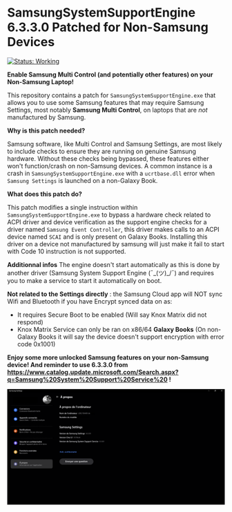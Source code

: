 # SamsungSystemSupportEngine 6.3.3.0 Patched for Non-Samsung Devices

[![Status: Working](https://img.shields.io/badge/Status-Working-brightgreen.svg?style=flat-square)](https://shields.io/)

**Enable Samsung Multi Control (and potentially other features) on your Non-Samsung Laptop!**

This repository contains a patch for `SamsungSystemSupportEngine.exe` that allows you to use some Samsung features that may require Samsung Settings, most notably **Samsung Multi Control**, on laptops that are *not* manufactured by Samsung.

**Why is this patch needed?**

Samsung software, like Multi Control and Samsung Settings, are most likely to include checks to ensure they are running on genuine Samsung hardware. Without these checks being bypassed, these features either won't function/crash on non-Samsung devices. A common instance is a crash in `SamsungSystemSupportEngine.exe` with a `ucrtbase.dll` error when `Samsung Settings` is launched on a non-Galaxy Book.

**What does this patch do?**

This patch modifies a single instruction within `SamsungSystemSupportEngine.exe` to bypass a hardware check related to ACPI driver and device verification as the support engine checks for a driver named `Samsung Event Controller`, this driver makes calls to an ACPI device named `SCAI` and is only present on Galaxy Books. Installing this driver on a device not manufactured by samsung will just make it fail to start with Code 10 instruction is not supported.

**Additionnal infos**
The engine doesn't start automatically as this is done by another driver (Samsung System Support Engine (¯\_(ツ)_/¯) and requires you to make a service to start it automatically on boot.

**Not related to the Settings directly** : the Samsung Cloud app will NOT sync Wifi and Bluetooth if you have Encrypt synced data on as:
- It requires Secure Boot to be enabled (Will say Knox Matrix did not respond)
- Knox Matrix Service can only be ran on x86/64 **Galaxy Books** (On non-Galaxy Books it will say the device doesn't support encryption with error code 0x1001)

**Enjoy some more unlocked Samsung features on your non-Samsung device! And reminder to use 6.3.3.0 from https://www.catalog.update.microsoft.com/Search.aspx?q=Samsung%20System%20Support%20Service%20 !**

![Demo](./Images/Demo.png)
